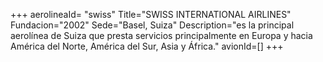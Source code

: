 +++
aerolineaId= "swiss"
Title="SWISS INTERNATIONAL AIRLINES"
Fundacion="2002"
Sede="Basel, Suiza"
Description="es la principal aerolínea de Suiza que presta servicios principalmente en Europa y hacia América del Norte, América del Sur, Asia y África."
avionId=[]
+++